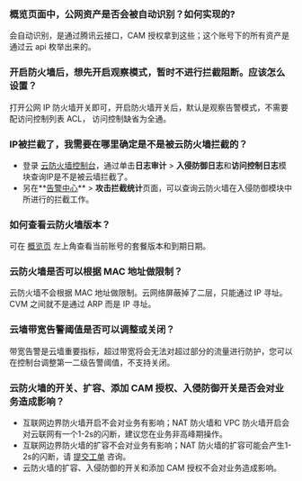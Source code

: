 
### 概览页面中，公网资产是否会被自动识别？如何实现的?
会自动识别，是通过腾讯云接口，CAM 授权拿到这些；这个账号下的所有资产是通过云 api 枚举出来的。

### 开启防火墙后，想先开启观察模式，暂时不进行拦截阻断。应该怎么设置？
打开公网 IP 防火墙开关即可，开启防火墙开关后，默认是观察告警模式，不需要配访问控制列表 ACL， 访问控制缺省为全通。

### IP被拦截了，我需要在哪里确定是不是被云防火墙拦截的？
- 登录 [云防火墙控制台](https://console.cloud.tencent.com/cfw)，通过单击**日志审计** > **入侵防御日志**和**访问控制日志**模块查询IP是不是被云墙拦截了。
- 另在**[告警中心](https://console.cloud.tencent.com/cfw/warncenter)** > **攻击拦截统计**页面，可以查询云防火墙在入侵防御模块中所进行的拦截工作。

### 如何查看云防火墙版本？
可在 [概览页](https://console.cloud.tencent.com/cfw) 左上角查看当前账号的套餐版本和到期日期。

### 云防火墙是否可以根据 MAC 地址做限制？
云防火墙不会根据 MAC 地址做限制。云网络屏蔽掉了二层，只能通过 IP 寻址。CVM 之间就不是通过 ARP 而是 IP 寻址。

### 云墙带宽告警阈值是否可以调整或关闭？
带宽告警是云墙重要指标，超过带宽将会无法对超过部分的流量进行防护，您可以在控制台调整第一二级告警阈值，不支持关闭。

### 云防火墙的开关、扩容、添加 CAM 授权、入侵防御开关是否会对业务造成影响？
- 互联网边界防火墙开启不会对业务有影响；NAT 防火墙和 VPC 防火墙开启会对云联网有一个1-2s的闪断，建议您在业务非高峰期操作。
- 互联网边界防火墙的扩容不会对业务有影响；NAT 防火墙的扩容可能会产生1-2s的闪断，请 [提交工单](https://console.cloud.tencent.com/workorder/category) 咨询。
- 云防火墙的扩容、入侵防御的开关和添加 CAM 授权不会对业务造成影响。
